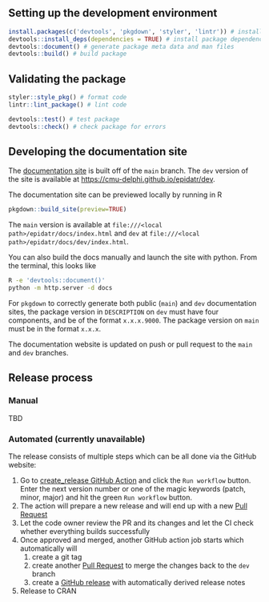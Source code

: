 ## Setting up the development environment

```r
install.packages(c('devtools', 'pkgdown', 'styler', 'lintr')) # install dev dependencies
devtools::install_deps(dependencies = TRUE) # install package dependencies
devtools::document() # generate package meta data and man files
devtools::build() # build package
```

## Validating the package

```r
styler::style_pkg() # format code
lintr::lint_package() # lint code

devtools::test() # test package
devtools::check() # check package for errors
```

## Developing the documentation site

The [documentation site](https://cmu-delphi.github.io/epidatr/) is built off of the `main` branch. The `dev` version of the site is available at https://cmu-delphi.github.io/epidatr/dev.

The documentation site can be previewed locally by running in R

```r
pkgdown::build_site(preview=TRUE)
```

The `main` version is available at `file:///<local path>/epidatr/docs/index.html` and `dev` at `file:///<local path>/epidatr/docs/dev/index.html`.

You can also build the docs manually and launch the site with python. From the terminal, this looks like
```bash
R -e 'devtools::document()'
python -m http.server -d docs
```

For `pkgdown` to correctly generate both public (`main`) and `dev` documentation sites, the package version in `DESCRIPTION` on `dev` must have four components, and be of the format `x.x.x.9000`. The package version on `main` must be in the format `x.x.x`.

The documentation website is updated on push or pull request to the `main` and `dev` branches.

## Release process

### Manual

TBD

### Automated (currently unavailable)

The release consists of multiple steps which can be all done via the GitHub website:

1. Go to [create_release GitHub Action](https://github.com/cmu-delphi/epidatr/actions/workflows/create_release.yml) and click the `Run workflow` button. Enter the next version number or one of the magic keywords (patch, minor, major) and hit the green `Run workflow` button.
2. The action will prepare a new release and will end up with a new [Pull Request](https://github.com/cmu-delphi/epidatr/pulls)
3. Let the code owner review the PR and its changes and let the CI check whether everything builds successfully
4. Once approved and merged, another GitHub action job starts which automatically will
   1. create a git tag
   2. create another [Pull Request](https://github.com/cmu-delphi/epidatr/pulls) to merge the changes back to the `dev` branch
   3. create a [GitHub release](https://github.com/cmu-delphi/epidatr/releases) with automatically derived release notes
5. Release to CRAN
